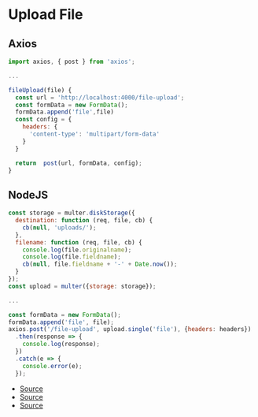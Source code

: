 # Upload File


## Axios

```js
import axios, { post } from 'axios';

...

fileUpload(file) {
  const url = 'http://localhost:4000/file-upload';
  const formData = new FormData();
  formData.append('file',file)
  const config = {
    headers: {
      'content-type': 'multipart/form-data'
    }
  }

  return  post(url, formData, config);
}
```



## NodeJS

```js
const storage = multer.diskStorage({
  destination: function (req, file, cb) {
    cb(null, 'uploads/');
  },
  filename: function (req, file, cb) {
    console.log(file.originalname);
    console.log(file.fieldname);
    cb(null, file.fieldname + '-' + Date.now());
  }
});
const upload = multer({storage: storage});

...

const formData = new FormData();
formData.append('file', file);
axios.post('/file-upload', upload.single('file'), {headers: headers})
  .then(response => {
    console.log(response);
  })
  .catch(e => {
    console.error(e);
  });
```

- [Source](https://stackoverflow.com/questions/41878838/how-do-i-set-multipart-in-axios-with-react)
- [Source](https://www.npmjs.com/package/multer)
- [Source](https://dev.classmethod.jp/server-side/node-express-multer-file-upload/)
